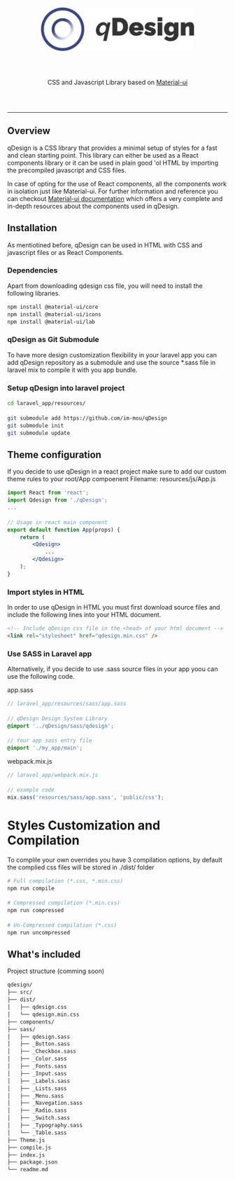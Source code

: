 <p align="center" style="margin:60px">
    <!-- <img src="https://github.com/im-mou/qDesign/blob/master/resources/js/static/images/logo-xl-hollow.png" alt="qDesign Design System" width="500"/> -->
    <img src=".github/assets/qdesign-logo.png" alt="qDesign Design System" width="350"/>
</p>

<p align="center" style="margin:60px">
    CSS and Javascript Library based on <a href="https://material-ui.com/">Material-ui</a>
</p>

<hr />

## Overview

qDesign is a CSS library that provides a minimal setup of
styles for a fast and clean starting point. This library can
either be used as a React components library or it can be
used in plain good 'ol HTML by importing the precompiled
javascript and CSS files.

In case of opting for the use of React components, all the components work in isolation just like Material-ui. For further information and reference you can checkout [Material-ui documentation](https://material-ui.com/) which offers a very complete and in-depth resources about the components used in qDesign.

## Installation

As mentiotined before, qDesign can be used in HTML with CSS and javascript files or as React Components.

### Dependencies

Apart from downloading qdesign css file, you will need to install the following libraries.

```bash
npm install @material-ui/core
npm install @material-ui/icons
npm install @material-ui/lab
```

### qDesign as Git Submodule

To have more design customization flexibility in your laravel app you can add qDesign repository as a submodule and use the source \*.sass file in laravel mix to compile it with you app bundle.

### Setup qDesign into laravel project

```bash
cd laravel_app/resources/

git submodule add https://github.com/im-mou/qDesign
git submodule init
git submodule update
```

## Theme configuration

If you decide to use qDesign in a react project make sure to add our custom theme rules to your root/App compoenent
Filename: resources/js/App.js

```jsx
import React from 'react';
import Qdesign from './qDesign';
...

// Usage in react main component
export default function App(props) {
    return (
        <Qdesign>
            ...
        </Qdesign>
    );
}
```

### Import styles in HTML

In order to use qDesign in HTML you must first download source files and include the following lines into your HTML document.

```html
<!-- Include qDesign css file in the <head> of your html document -->
<link rel="stylesheet" href="qdesign.min.css" />
```

### Use SASS in Laravel app

Alternatively, if you decide to use .sass source files in your app yoou can use the following code.

app.sass

```scss
// laravel_app/resources/sass/app.sass

// qDesign Design System Library
@import '../qDesign/sass/qdesign';

// Your app sass entry file
@import './my_app/main';
```

webpack.mix.js

```javascript
// laravel_app/webpack.mix.js

// example code
mix.sass('resources/sass/app.sass', 'public/css');
```

# Styles Customization and Compilation

To complile your own overrides you have 3 compilation options, by default the complied css files will be stored in ./dist/ folder

```bash
# Full compilation (*.css, *.min.css)
npm run compile

# Compressed compilation (*.min.css)
npm run compressed

# Un-Compressed compilation (*.css)
npm run uncompressed
```

## What's included

Project structure (comming soon)

```txt
qdesign/
├── src/
├── dist/
│   ├── qdesign.css
│   └── qdesign.min.css
├── components/
├── sass/
│   ├── qdesign.sass
│   ├── _Button.sass
│   ├── _Checkbox.sass
│   ├── _Color.sass
│   ├── _Fonts.sass
│   ├── _Input.sass
│   ├── _Labels.sass
│   ├── _Lists.sass
│   ├── _Menu.sass
│   ├── _Navegation.sass
│   ├── _Radio.sass
│   ├── _Switch.sass
│   ├── _Typography.sass
│   └── _Table.sass
├── Theme.js
├── compile.js
├── index.js
├── package.json
└── readme.md
```
